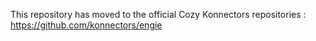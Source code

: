 This repository has moved to the official Cozy Konnectors repositories : https://github.com/konnectors/engie
